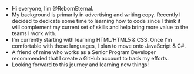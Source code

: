 - Hi everyone, I’m @RebornEternal.
- My background is primarily in advertising and writing copy. Recently I decided to dedicate some time to learning how to code since I think it will complement my current set of skills and help bring more value to the teams I work with.
- I’m currently starting with learning HTML/HTML5 & CSS. Once I'm comfortable with those languages, I plan to move onto JavaScript & C#. 
- A friend of mine who works as a Senior Program Developer recommended that I create a GitHub account to track my efforts. 
- Looking forward to this journey and learning new things! 
